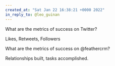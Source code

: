 ```yaml
---
created_at: "Sat Jan 22 16:38:21 +0000 2022"
in_reply_to: @leo_guinan
---
```


What are the metrics of success on Twitter?

Likes, Retweets, Followers

What are the metrics of success on @feathercrm?

Relationships built, tasks accomplished.